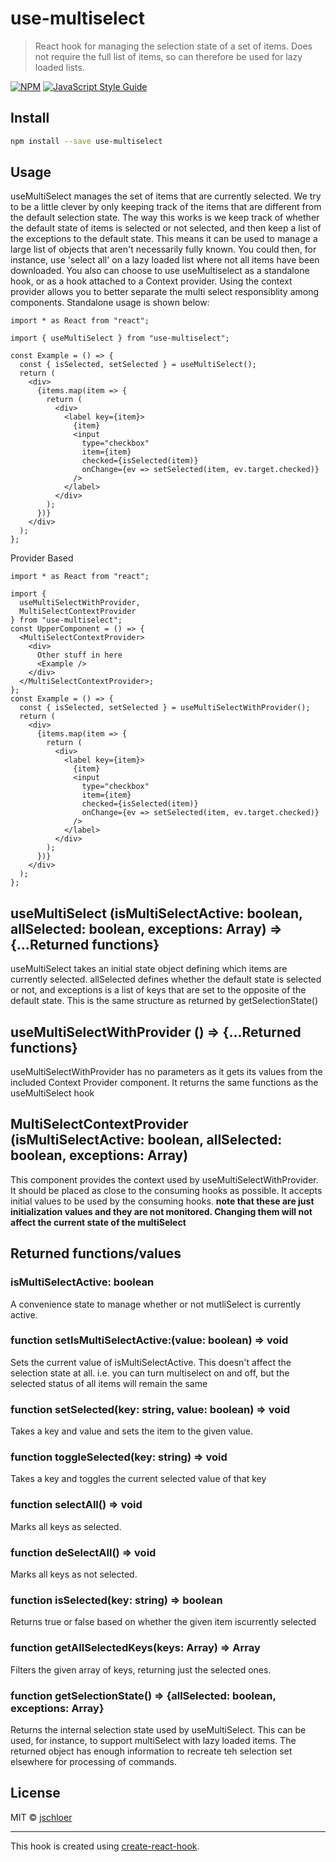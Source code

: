 # use-multiselect

> React hook for managing the selection state of a set of items. Does not require the full list of items, so can therefore be used for lazy loaded lists.

[![NPM](https://img.shields.io/npm/v/use-multiselect.svg)](https://www.npmjs.com/package/use-multiselect) [![JavaScript Style Guide](https://img.shields.io/badge/code_style-standard-brightgreen.svg)](https://standardjs.com)

## Install

```bash
npm install --save use-multiselect
```

## Usage

useMultiSelect manages the set of items that are currently selected. We try to be a little clever by only keeping track of the items that are different from the default selection state. The way this works is we keep track of whether the default state of items is selected or not selected, and then keep a list of the exceptions to the default state. This means it can be used to manage a large list of objects that aren't necessarily fully known. You could then, for instance, use 'select all' on a lazy loaded list where not all items have been downloaded.
You also can choose to use useMultiselect as a standalone hook, or as a hook attached to a Context provider. Using the context provider allows you to better separate the multi select responsiblity among components.
Standalone usage is shown below:

```tsx
import * as React from "react";

import { useMultiSelect } from "use-multiselect";

const Example = () => {
  const { isSelected, setSelected } = useMultiSelect();
  return (
    <div>
      {items.map(item => {
        return (
          <div>
            <label key={item}>
              {item}
              <input
                type="checkbox"
                item={item}
                checked={isSelected(item)}
                onChange={ev => setSelected(item, ev.target.checked)}
              />
            </label>
          </div>
        );
      })}
    </div>
  );
};
```

Provider Based

```tsx
import * as React from "react";

import {
  useMultiSelectWithProvider,
  MultiSelectContextProvider
} from "use-multiselect";
const UpperComponent = () => {
  <MultiSelectContextProvider>
    <div>
      Other stuff in here
      <Example />
    </div>
  </MultiSelectContextProvider>;
};
const Example = () => {
  const { isSelected, setSelected } = useMultiSelectWithProvider();
  return (
    <div>
      {items.map(item => {
        return (
          <div>
            <label key={item}>
              {item}
              <input
                type="checkbox"
                item={item}
                checked={isSelected(item)}
                onChange={ev => setSelected(item, ev.target.checked)}
              />
            </label>
          </div>
        );
      })}
    </div>
  );
};
```

## useMultiSelect (isMultiSelectActive: boolean, allSelected: boolean, exceptions: Array<string>) => {...Returned functions}

useMultiSelect takes an initial state object defining which items are currently selected. allSelected defines whether the default state is selected or not, and exceptions is a list of keys that are set to the opposite of the default state. This is the same structure as returned by getSelectionState()

## useMultiSelectWithProvider () => {...Returned functions}

useMultiSelectWithProvider has no parameters as it gets its values from the included Context Provider component. It returns the same functions as the useMultiSelect hook

## MultiSelectContextProvider (isMultiSelectActive: boolean, allSelected: boolean, exceptions: Array<string>)

This component provides the context used by useMultiSelectWithProvider. It should be placed as close to the consuming hooks as possible. It accepts initial values to be used by the consuming hooks.
**note that these are just initialization values and they are not monitored. Changing them will not affect the current state of the multiSelect**

## Returned functions/values

### isMultiSelectActive: boolean

A convenience state to manage whether or not mutliSelect is currently active.

### function setIsMultiSelectActive:(value: boolean) => void

Sets the current value of isMultiSelectActive. This doesn't affect the selection state at all. i.e. you can turn multiselect on and off, but the selected status of all items will remain the same

### function setSelected(key: string, value: boolean) => void

Takes a key and value and sets the item to the given value.

### function toggleSelected(key: string) => void

Takes a key and toggles the current selected value of that key

### function selectAll() => void

Marks all keys as selected.

### function deSelectAll() => void

Marks all keys as not selected.

### function isSelected(key: string) => boolean

Returns true or false based on whether the given item iscurrently selected

### function getAllSelectedKeys(keys: Array<string>) => Array<string>

Filters the given array of keys, returning just the selected ones.

### function getSelectionState() => {allSelected: boolean, exceptions: Array<string>}

Returns the internal selection state used by useMultiSelect. This can be used, for instance, to support multiSelect with lazy loaded items. The returned object has enough information to recreate teh selection set elsewhere for processing of commands.

## License

MIT © [jschloer](https://github.com/jschloer)

---

This hook is created using [create-react-hook](https://github.com/hermanya/create-react-hook).
